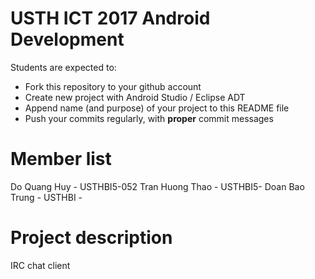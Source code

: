 USTH ICT 2017 Android Development
=====================================

Students are expected to:
* Fork this repository to your github account
* Create new project with Android Studio / Eclipse ADT
* Append name (and purpose) of your project to this README file
* Push your commits regularly, with **proper** commit messages


Member list
=====================================

Do Quang Huy - USTHBI5-052
Tran Huong Thao - USTHBI5-
Doan Bao Trung - USTHBI - 

Project description
=====================================

IRC chat client
